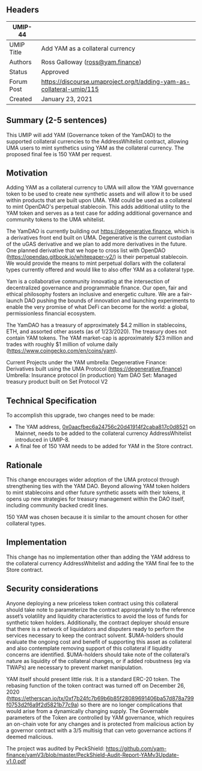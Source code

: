## Headers
| UMIP-44  |                                                                                                                                         |
|------------|------------------------------------------------------------------------------------------------------------------------------------------|                                                                                                                                    
| UMIP Title | Add YAM as a collateral currency                  |
| Authors    | Ross Galloway (ross@yam.finance)  |
| Status     | Approved                                                                                    |      
| Forum Post | https://discourse.umaproject.org/t/adding-yam-as-collateral-umip/115                     |
| Created    | January 23, 2021                                                                       |

## Summary (2-5 sentences)
This UMIP will add YAM (Governance token of the YamDAO) to the supported collateral currencies to the AddressWhitelist contract, allowing UMA users to mint synthetics using 
YAM as the collateral currency. The proposed final fee is 150 YAM per request.

## Motivation
Adding YAM as a collateral currency to UMA will allow the YAM governance token to be used to create new synthetic assets and will allow it to be used within products that are built upon UMA. YAM could be used as a collateral to mint OpenDAO's perpetual stablecoin. This adds additional utility to the YAM token and serves as a test case for adding additional governance and community tokens to the UMA whitelist.

The YamDAO is currently building out https://degenerative.finance, which is a derivatives front end built on UMA. Degenerative is the current custodian of the uGAS derivative and we plan to add more derivatives in the future. One planned derivative that we hope to cross list with OpenDAO (https://opendao.gitbook.io/whitepaper-v2/) is their perpetual stablecoin. We would provide the means to mint perpetual dollars with the collateral types currently offered and would like to also offer YAM as a collateral type.

Yam is a collaborative community innovating at the intersection of decentralized governance and programmable finance. Our open, fair and ethical philosophy fosters an inclusive and energetic culture. We are a fair-launch DAO pushing the bounds of innovation and launching experiments to enable the very promise of what DeFi can become for the world: a global, permissionless financial ecosystem.

The YamDAO has a treasury of approximately $4.2 million in stablecoins, ETH, and assorted other assets (as of 1/23/2020). The treasury does not contain YAM tokens. The YAM market-cap is approximately $23 million and trades with roughly $1 million of volume daily (https://www.coingecko.com/en/coins/yam). 

Current Projects under the YAM umbrella:
Degenerative Finance: Derivatives built using the UMA Protocol (https://degenerative.finance)
Umbrella: Insurance protocol (in production)
Yam DAO Set: Managed treasury product built on Set Protocol V2

## Technical Specification
To accomplish this upgrade, two changes need to be made:
- The YAM address, [0x0aacfbec6a24756c20d41914f2caba817c0d8521](https://etherscan.io/token/0x0aacfbec6a24756c20d41914f2caba817c0d8521) on Mainnet, needs to be added to the collateral currency AddressWhitelist introduced in UMIP-8.
- A final fee of 150 YAM needs to be added for YAM in the Store contract.

## Rationale
This change encourages wider adoption of the UMA protocol through strengthening ties with the YAM DAO. Beyond allowing YAM token holders to mint stablecoins and other future synthetic assets with their tokens, it opens up new strategies for treasury management within the DAO itself, including community backed credit lines.  

150 YAM was chosen because it is similar to the amount chosen for other collateral types.

## Implementation
This change has no implementation other than adding the YAM address to the collateral currency AddressWhitelist and adding the YAM final fee to the Store contract.

## Security considerations

Anyone deploying a new priceless token contract using this collateral should take note to parameterize the contract appropriately to the reference asset’s volatility and liquidity characteristics to avoid the loss of funds for synthetic token holders. Additionally, the contract deployer should ensure that there is a network of liquidators and disputers ready to perform the services necessary to keep the contract solvent. $UMA-holders should evaluate the ongoing cost and benefit of supporting this asset as collateral and also contemplate removing support of this collateral if liquidity concerns are identified. $UMA-holders should take note of the collateral’s nature as liquidity of the collateral changes, or if added robustness (eg via TWAPs) are necessary to prevent market manipulation.

YAM itself should present  little risk. It is a standard ERC-20 token. The rebasing function of the token contract was turned off on December 26, 2020 (https://etherscan.io/tx/0xf7b24fc7b69b6b85f28089691406ba57d878a799f0753d2f6a9f2d5821b77c9a) so there are no longer complications that would arise from a dynamically
changing supply. The Governable parameters of the Token are controlled by YAM governance, which requires an on-chain vote for any changes and is protected from malicious action by a governor contract with a 3/5 multisig that can veto governance actions if deemed malicious.
 
 
The project was audited by PeckShield: https://github.com/yam-finance/yamV3/blob/master/PeckShield-Audit-Report-YAMv3Update-v1.0.pdf
